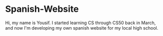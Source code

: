 # Spanish-Website 
Hi, my name is Yousif. I started learning CS through CS50 back in March, and now I'm developing my own spanish website for my local high school. 
